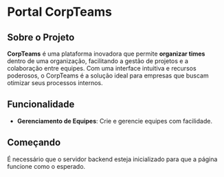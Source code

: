 # Portal CorpTeams

## Sobre o Projeto
**CorpTeams** é uma plataforma inovadora que permite **organizar times** dentro de uma organização, facilitando a gestão de projetos e a colaboração entre equipes. Com uma interface intuitiva e recursos poderosos, o CorpTeams é a solução ideal para empresas que buscam otimizar seus processos internos.

## Funcionalidade
- **Gerenciamento de Equipes**: Crie e gerencie equipes com facilidade.

## Começando
É necessário que o servidor backend esteja inicializado para que a página funcione como o esperado.
